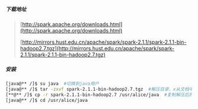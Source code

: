 ##### 下载地址

> [http://spark.apache.org/downloads.html](http://spark.apache.org/downloads.html)
>
> [http://mirrors.hust.edu.cn/apache/spark/spark-2.1.1/spark-2.1.1-bin-hadoop2.7.tgz](http://mirrors.hust.edu.cn/apache/spark/spark-2.1.1/spark-2.1.1-bin-hadoop2.7.tgz)

##### 安装

```bash
[java@** /]$ su java  #切换到java用户
[java@** /]$ tar -zxvf spark-2.1.1-bin-hadoop2.7.tgz  #解压目录，x从文档中提取文件，v处理文件列表，z通过gzip解压，f使用档名
[**@** /]$ cp -r spark-2.1.1-bin-hadoop2.7 /usr/alice/java  #复制解压后的目录，r循环复制整个目录文件
[java@** /]$ cd /usr/alice/java
```
